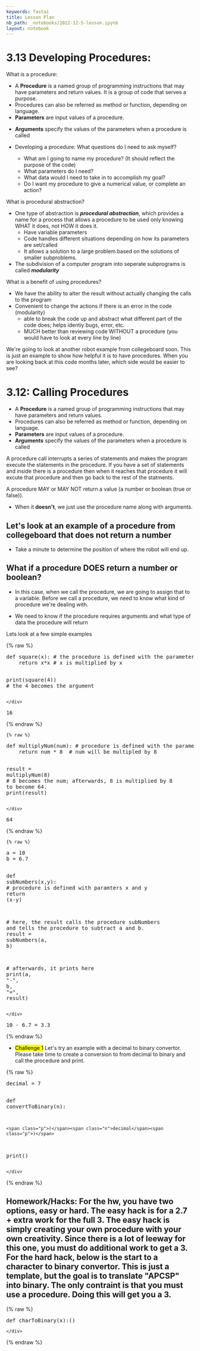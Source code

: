 ```yaml
---
keywords: fastai
title: Lesson Plan
nb_path: _notebooks/2022-12-5-lesson.ipynb
layout: notebook
---
```


<!--
#################################################
### THIS FILE WAS AUTOGENERATED! DO NOT EDIT! ###
#################################################
# file to edit: _notebooks/2022-12-5-lesson.ipynb
-->

<div class="container" id="notebook-container">
        
<div class="cell border-box-sizing text_cell rendered"><div class="inner_cell">
<div class="text_cell_render border-box-sizing rendered_html">
<h1 id="3.13-Developing-Procedures:">3.13 Developing Procedures:<a class="anchor-link" href="#3.13-Developing-Procedures:"> </a></h1><p>What is a procedure:</p>
<ul>
<li>A <strong>Procedure</strong> is a named group of programming instructions that may have parameters and return values. It is a group of code that serves a purpose.</li>
<li>Procedures can also be referred as method or function, depending on language. </li>
<li><strong>Parameters</strong> are input values of a procedure. </li>
<li><p><strong>Arguments</strong> specify the values of the parameters when a procedure is called</p>
</li>
<li><p>Developing a procedure: What questions do I need to ask myself?</p>
<ul>
<li>What am I going to name my procedure? (It should reflect the purpose of the code)</li>
<li>What parameters do I need? </li>
<li>What data would I need to take in to accomplish my goal?</li>
<li>Do I want my procedure to give a numerical value, or complete an action? </li>
</ul>
</li>
</ul>

</div>
</div>
</div>
<div class="cell border-box-sizing text_cell rendered"><div class="inner_cell">
<div class="text_cell_render border-box-sizing rendered_html">
<p>What is procedural abstraction?</p>
<ul>
<li>One type of abstraction is <strong><em>procedural abstraction</em></strong>, which provides a name for a process that allows a procedure to be used only knowing WHAT it does, not HOW it does it. <ul>
<li>Have variable parameters</li>
<li>Code handles different situations depending on how its parameters are set/called</li>
<li>It allows a solution to a large problem based on the solutions of smaller subproblems. </li>
</ul>
</li>
<li>The subdivision of a computer program into seperate subprograms is called <strong><em>modularity</em></strong></li>
</ul>
<p>What is a benefit of using procedures?</p>
<ul>
<li>We have the ability to alter the result without actually changing the calls to the program</li>
<li>Convenient to change the actions if there is an error in the code (modularity)<ul>
<li>able to break the code up and abstract what different part of the code does; helps identiy bugs, error, etc. </li>
<li>MUCH better than reviewing code WITHOUT a procedure (you would have to look at every line by line)</li>
</ul>
</li>
</ul>

</div>
</div>
</div>
<div class="cell border-box-sizing text_cell rendered"><div class="inner_cell">
<div class="text_cell_render border-box-sizing rendered_html">
<p>We're going to look at another robot example from collegeboard soon. This is just an example to show how helpful it is to have procedures. When you are looking back at this code months later, which side would be easier to see?</p>

</div>
</div>
</div>
<div class="cell border-box-sizing text_cell rendered"><div class="inner_cell">
<div class="text_cell_render border-box-sizing rendered_html">
<h1 id="3.12:-Calling-Procedures">3.12: Calling Procedures<a class="anchor-link" href="#3.12:-Calling-Procedures"> </a></h1><ul>
<li>A <strong>Procedure</strong> is a named group of programming instructions that may have parameters and return values.</li>
<li>Procedures can also be referred as method or function, depending on language. </li>
<li><strong>Parameters</strong> are input values of a procedure. </li>
<li><strong>Arguments</strong> specify the values of the parameters when a procedure is called</li>
</ul>

</div>
</div>
</div>
<div class="cell border-box-sizing text_cell rendered"><div class="inner_cell">
<div class="text_cell_render border-box-sizing rendered_html">
<p>A procedure call interrupts a series of statements and makes the program execute the statements in the procedure. If you have a set of statements and inside there is a procedure then when it reaches that procedure it will excute that procedure and then go back to the rest of the statments.</p>
<p>A procedure MAY or MAY NOT return a value (a number or boolean (true or false)).</p>
<ul>
<li>When it <strong>doesn't</strong>, we just use the procedure name along with arguments.</li>
</ul>
<h2 id="Let's-look-at-an-example-of-a-procedure-from-collegeboard-that-does-not-return-a-number">Let's look at an example of a procedure from collegeboard that does not return a number<a class="anchor-link" href="#Let's-look-at-an-example-of-a-procedure-from-collegeboard-that-does-not-return-a-number"> </a></h2><ul>
<li>Take a minute to determine the position of where the robot will end up.</li>
</ul>

</div>
</div>
</div>
<div class="cell border-box-sizing text_cell rendered"><div class="inner_cell">
<div class="text_cell_render border-box-sizing rendered_html">
<h2 id="What-if-a-procedure-DOES-return-a-number-or-boolean?">What if a procedure <strong>DOES</strong> return a number or boolean?<a class="anchor-link" href="#What-if-a-procedure-DOES-return-a-number-or-boolean?"> </a></h2><ul>
<li><p>In this case, when we call the procedure, we are going to assign that to a variable. Before we call a procedure, we need to know what kind of procedure we're dealing with.</p>
</li>
<li><p>We need to know if the procedure requires arguments and what type of data the procedure will return</p>
</li>
</ul>

</div>
</div>
</div>
<div class="cell border-box-sizing text_cell rendered"><div class="inner_cell">
<div class="text_cell_render border-box-sizing rendered_html">
<p>Lets look at a few simple examples</p>

</div>
</div>
</div>
    {% raw %}
    
<div class="cell border-box-sizing code_cell rendered">
<div class="input">

<div class="inner_cell">
    <div class="input_area">
<div class=" highlight hl-ipython3"><pre><span></span><span class="k">def</span> <span class="nf">square</span><span class="p">(</span><span class="n">x</span><span class="p">):</span> <span class="c1"># the procedure is defined with the parameter being x</span>
  	<span class="k">return</span> <span class="n">x</span><span class="o">*</span><span class="n">x</span> <span class="c1"># x is multiplied by x</span>
    
<span class="nb">print</span><span class="p">(</span><span class="n">square</span><span class="p">(</span><span class="mi">4</span><span class="p">))</span> <span class="c1"># the 4 becomes the argument</span>
</pre></div>

    </div>
</div>
</div>

<div class="output_wrapper">
<div class="output">

<div class="output_area">

<div class="output_subarea output_stream output_stdout output_text">
<pre>16
</pre>
</div>
</div>

</div>
</div>

</div>
    {% endraw %}

    {% raw %}
    
<div class="cell border-box-sizing code_cell rendered">
<div class="input">

<div class="inner_cell">
    <div class="input_area">
<div class=" highlight hl-ipython3"><pre><span></span><span class="k">def</span> <span class="nf">multiplyNum</span><span class="p">(</span><span class="n">num</span><span class="p">):</span> <span class="c1"># procedure is defined with the parameter num</span>
    <span class="k">return</span> <span class="n">num</span> <span class="o">*</span> <span class="mi">8</span>  <span class="c1"># num will be multipled by 8</span>

<span class="n">result</span> <span class="o">=</span> <span class="n">multiplyNum</span><span class="p">(</span><span class="mi">8</span><span class="p">)</span> <span class="c1"># 8 becomes the num; afterwards, 8 is multiplied by 8 to become 64. </span>
<span class="nb">print</span><span class="p">(</span><span class="n">result</span><span class="p">)</span>
</pre></div>

    </div>
</div>
</div>

<div class="output_wrapper">
<div class="output">

<div class="output_area">

<div class="output_subarea output_stream output_stdout output_text">
<pre>64
</pre>
</div>
</div>

</div>
</div>

</div>
    {% endraw %}

    {% raw %}
    
<div class="cell border-box-sizing code_cell rendered">
<div class="input">

<div class="inner_cell">
    <div class="input_area">
<div class=" highlight hl-ipython3"><pre><span></span><span class="n">a</span> <span class="o">=</span> <span class="mi">10</span>
<span class="n">b</span> <span class="o">=</span> <span class="mf">6.7</span>

<span class="k">def</span> <span class="nf">subNumbers</span><span class="p">(</span><span class="n">x</span><span class="p">,</span><span class="n">y</span><span class="p">):</span> <span class="c1"># procedure is defined with paramters x and y</span>
    <span class="k">return</span> <span class="p">(</span><span class="n">x</span><span class="o">-</span><span class="n">y</span><span class="p">)</span>
 
<span class="c1"># here, the result calls the procedure subNumbers and tells the procedure to subtract a and b.</span>
<span class="n">result</span> <span class="o">=</span> <span class="n">subNumbers</span><span class="p">(</span><span class="n">a</span><span class="p">,</span> <span class="n">b</span><span class="p">)</span>
 
<span class="c1"># afterwards, it prints here</span>
<span class="nb">print</span><span class="p">(</span><span class="n">a</span><span class="p">,</span> <span class="s2">&quot;-&quot;</span><span class="p">,</span> <span class="n">b</span><span class="p">,</span> <span class="s2">&quot;=&quot;</span><span class="p">,</span> <span class="n">result</span><span class="p">)</span>
</pre></div>

    </div>
</div>
</div>

<div class="output_wrapper">
<div class="output">

<div class="output_area">

<div class="output_subarea output_stream output_stdout output_text">
<pre>10 - 6.7 = 3.3
</pre>
</div>
</div>

</div>
</div>

</div>
    {% endraw %}

<div class="cell border-box-sizing text_cell rendered"><div class="inner_cell">
<div class="text_cell_render border-box-sizing rendered_html">
<ul>
<li><mark>Challenge 1</mark> Let's try an example with a decimal to binary convertor. Please take time to create a conversion to from decimal to binary and call the procedure and print.</li>
</ul>

</div>
</div>
</div>
    {% raw %}
    
<div class="cell border-box-sizing code_cell rendered">
<div class="input">

<div class="inner_cell">
    <div class="input_area">
<div class=" highlight hl-ipython3"><pre><span></span><span class="n">decimal</span> <span class="o">=</span> <span class="mi">7</span>

<span class="k">def</span> <span class="nf">convertToBinary</span><span class="p">(</span><span class="n">n</span><span class="p">):</span>


    <span class="p">(</span><span class="n">decimal</span><span class="p">)</span> 
<span class="nb">print</span><span class="p">()</span>
</pre></div>

    </div>
</div>
</div>

</div>
    {% endraw %}

<div class="cell border-box-sizing text_cell rendered"><div class="inner_cell">
<div class="text_cell_render border-box-sizing rendered_html">
<h2 id="Homework/Hacks:-For-the-hw,-you-have-two-options,-easy-or-hard.-The-easy-hack-is-for-a-2.7-+-extra-work-for-the-full-3.-The-easy-hack-is-simply-creating-your-own-procedure-with-your-own-creativity.-Since-there-is-a-lot-of-leeway-for-this-one,-you-must-do-additional-work-to-get-a-3.-For-the-hard-hack,-below-is-the-start-to-a-character-to-binary-convertor.-This-is-just-a-template,-but-the-goal-is-to-translate-&quot;APCSP&quot;-into-binary.-The-only-contraint-is-that-you-must-use-a-procedure.-Doing-this-will-get-you-a-3.">Homework/Hacks: For the hw, you have two options, easy or hard. The easy hack is for a 2.7 + extra work for the full 3. The easy hack is simply creating your own procedure with your own creativity. Since there is a lot of leeway for this one, you must do additional work to get a 3. For the hard hack, below is the start to a character to binary convertor. This is just a template, but the goal is to translate "APCSP" into binary. The only contraint is that you must use a procedure. Doing this will get you a 3.<a class="anchor-link" href="#Homework/Hacks:-For-the-hw,-you-have-two-options,-easy-or-hard.-The-easy-hack-is-for-a-2.7-+-extra-work-for-the-full-3.-The-easy-hack-is-simply-creating-your-own-procedure-with-your-own-creativity.-Since-there-is-a-lot-of-leeway-for-this-one,-you-must-do-additional-work-to-get-a-3.-For-the-hard-hack,-below-is-the-start-to-a-character-to-binary-convertor.-This-is-just-a-template,-but-the-goal-is-to-translate-&quot;APCSP&quot;-into-binary.-The-only-contraint-is-that-you-must-use-a-procedure.-Doing-this-will-get-you-a-3."> </a></h2>
</div>
</div>
</div>
    {% raw %}
    
<div class="cell border-box-sizing code_cell rendered">
<div class="input">

<div class="inner_cell">
    <div class="input_area">
<div class=" highlight hl-ipython3"><pre><span></span><span class="k">def</span> <span class="nf">charToBinary</span><span class="p">(</span><span class="n">x</span><span class="p">):()</span>
</pre></div>

    </div>
</div>
</div>

</div>
    {% endraw %}

</div>
 

